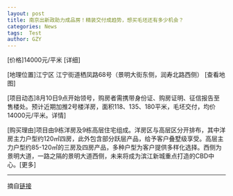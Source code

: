 ```yaml
---
layout: post
title: 南京出新政助力成品房！精装交付成趋势，想买毛坯还有多少机会？
categories: News
tags:  Test
author: GZY
---
```


[价格]14000元/平米 [详细]



[地理位置]江宁区 江宁街道栖凤路68号（景明大街东侧，润寿北路西侧） [查看地图]

[项目动态]8月10日9点开始领号，购房者需携带身份证、购房证明、征信报告至售楼处。预计近期加推2号楼洋房，面积118、135、180平米，毛坯交付，均价14000元/平米。详情]

[购买理由]项目由9栋洋房及9栋高层住宅组成。洋房区与高层区分开排布，其中洋房主力户型约120㎡四房，此外包含部分跃层产品，给予客户叠墅级享受。高层主力户型约85-120㎡的三房及四房产品，多种户型为客户提供多样化选择。西侧为景明大道，一路之隔的景明大道西侧，未来将成为滨江新城重点打造的CBD中心。[更多]

*****

摘自[链接](http://nj.house.ifeng.com/column/news/njcxz)